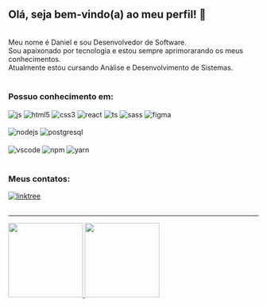 ## Olá, seja bem-vindo(a) ao meu perfil! 👋
<br/>
Meu nome é Daniel e sou Desenvolvedor de Software. <br/>
Sou apaixonado por tecnologia e estou sempre aprimorarando os meus conhecimentos.<br/>
Atualmente estou cursando Análise e Desenvolvimento de Sistemas.<br/>         
<br/>

### Possuo conhecimento em:

<div style="display: inline_block, border-radius: 3px ">
  <img align="center" alt="js" src="https://img.shields.io/badge/JavaScript-20232A?style=for-the-badge&logo=javascript&logoColor=F7DF1E" />
  <img align="center" alt="html5" src="https://img.shields.io/badge/HTML-20232A?style=for-the-badge&logo=html5&logoColor=E34F26" />
  <img align="center" alt="css3" src="https://img.shields.io/badge/CSS3-20232A?style=for-the-badge&logo=css3&logoColor=1572B6" /> 
  <img align="center" alt="react" src="https://img.shields.io/badge/React-20232A?style=for-the-badge&logo=react&logoColor=61DAFB" />
  <img align="center" alt="ts" src="https://img.shields.io/badge/TypeScript-20232A?style=for-the-badge&logo=typescript&logoColor=007ACC" /> 
  <img align="center" alt="sass" src="https://img.shields.io/badge/Sass-20232A?style=for-the-badge&logo=sass&logoColor=CC6699" />
  <img align="center" alt="figma" src="https://img.shields.io/badge/Figma-20232A?style=for-the-badge&logo=figma&logoColor=F24E1E" />
  <br/>
  <br/>
  <img align="center" alt="nodejs" src="https://img.shields.io/badge/Node.js-20232A?style=for-the-badge&logo=node.js&logoColor=43853D" /> 
  <img align="center" alt="postgresql" src="https://img.shields.io/badge/PostgreSQL-20232A?style=for-the-badge&logo=postgresql&logoColor=316192" /> 
  <br/>
  <br/>
  <img align="center" alt="vscode" src="https://img.shields.io/badge/VSCode-20232A?style=for-the-badge&logo=visual%20studio%20code&logoColor=0078D4" /> 
  <img align="center" alt="npm" src="https://img.shields.io/badge/npm-20232A?style=for-the-badge&logo=npm&logoColor=CB3837" />
  <img align="center" alt="yarn" src="https://img.shields.io/badge/Yarn-20232A?style=for-the-badge&logo=yarn&logoColor=2C8EBB" /> 
 </div>
  <br/>
  
 ### Meus contatos:
 <a href="https://linktr.ee/daniel.csxx" target="_blank"><img align="center" alt="linktree" src="https://img.shields.io/badge/linktree-20232A?style=for-the-badge&logo=linktree&logoColor=39E09B" target="_blank"></a>
  <br/>
  <br/>

<hr>
  
<div >
  <a href="https://github.com/Danielcsxx">
 <img height="150em" src="https://github-readme-stats.vercel.app/api?username=danielcsxx&show_icons=true&include_all_commits=true&count_private=true&theme=react&hide_border=true&bg_color=0D1117&card_width=400"/>
  <img height="150em" src="https://github-readme-stats.vercel.app/api/top-langs/?username=danielcsxx&langs_count=8&count_private=true&layout=compact&theme=react&hide_border=true&bg_color=0D1117"/>
</div>

<!-- ![Snake animation](https://github.com/danielcsxx/danielcsxx/blob/output/github-contribution-grid-snake.svg) -->
